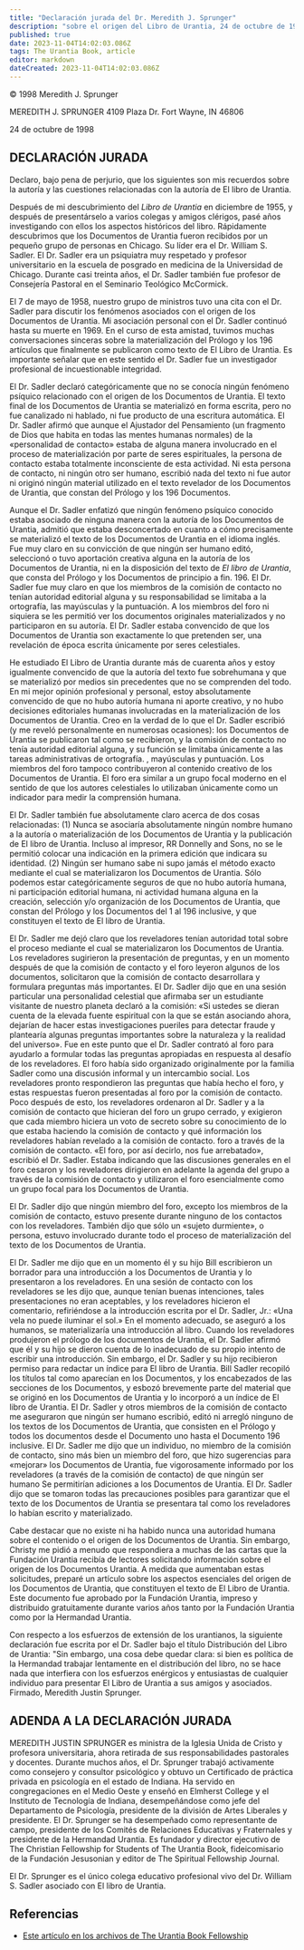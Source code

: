 ```yaml
---
title: "Declaración jurada del Dr. Meredith J. Sprunger"
description: "sobre el origen del Libro de Urantia, 24 de octubre de 1998"
published: true
date: 2023-11-04T14:02:03.086Z
tags: The Urantia Book, article
editor: markdown
dateCreated: 2023-11-04T14:02:03.086Z
---
```


<p class="v-card v-sheet theme--light grey lighten-3 px-2">© 1998 Meredith J. Sprunger</p>

MEREDITH J. SPRUNGER
4109 Plaza Dr.
Fort Wayne, IN 46806

24 de octubre de 1998

## DECLARACIÓN JURADA

Declaro, bajo pena de perjurio, que los siguientes son mis recuerdos sobre la autoría y las cuestiones relacionadas con la autoría de El libro de Urantia.

Después de mi descubrimiento del _Libro de Urantia_ en diciembre de 1955, y después de presentárselo a varios colegas y amigos clérigos, pasé años investigando con ellos los aspectos históricos del libro. Rápidamente descubrimos que los Documentos de Urantia fueron recibidos por un pequeño grupo de personas en Chicago. Su líder era el Dr. William S. Sadler. El Dr. Sadler era un psiquiatra muy respetado y profesor universitario en la escuela de posgrado en medicina de la Universidad de Chicago. Durante casi treinta años, el Dr. Sadler también fue profesor de Consejería Pastoral en el Seminario Teológico McCormick.

El 7 de mayo de 1958, nuestro grupo de ministros tuvo una cita con el Dr. Sadler para discutir los fenómenos asociados con el origen de los Documentos de Urantia. Mi asociación personal con el Dr. Sadler continuó hasta su muerte en 1969. En el curso de esta amistad, tuvimos muchas conversaciones sinceras sobre la materialización del Prólogo y los 196 artículos que finalmente se publicaron como texto de El Libro de Urantia. Es importante señalar que en este sentido el Dr. Sadler fue un investigador profesional de incuestionable integridad.

El Dr. Sadler declaró categóricamente que no se conocía ningún fenómeno psíquico relacionado con el origen de los Documentos de Urantia. El texto final de los Documentos de Urantia se materializó en forma escrita, pero no fue canalizado ni hablado, ni fue producto de una escritura automática. El Dr. Sadler afirmó que aunque el Ajustador del Pensamiento (un fragmento de Dios que habita en todas las mentes humanas normales) de la «personalidad de contacto» estaba de alguna manera involucrado en el proceso de materialización por parte de seres espirituales, la persona de contacto estaba totalmente inconsciente de esta actividad. Ni esta persona de contacto, ni ningún otro ser humano, escribió nada del texto ni fue autor ni originó ningún material utilizado en el texto revelador de los Documentos de Urantia, que constan del Prólogo y los 196 Documentos.

Aunque el Dr. Sadler enfatizó que ningún fenómeno psíquico conocido estaba asociado de ninguna manera con la autoría de los Documentos de Urantia, admitió que estaba desconcertado en cuanto a cómo precisamente se materializó el texto de los Documentos de Urantia en el idioma inglés. Fue muy claro en su convicción de que ningún ser humano editó, seleccionó o tuvo aportación creativa alguna en la autoría de los Documentos de Urantia, ni en la disposición del texto de _El libro de Urantia_, que consta del Prólogo y los Documentos de principio a fin. 196. El Dr. Sadler fue muy claro en que los miembros de la comisión de contacto no tenían autoridad editorial alguna y su responsabilidad se limitaba a la ortografía, las mayúsculas y la puntuación. A los miembros del foro ni siquiera se les permitió ver los documentos originales materializados y no participaron en su autoría. El Dr. Sadler estaba convencido de que los Documentos de Urantia son exactamente lo que pretenden ser, una revelación de época escrita únicamente por seres celestiales.

He estudiado El Libro de Urantia durante más de cuarenta años y estoy igualmente convencido de que la autoría del texto fue sobrehumana y que se materializó por medios sin precedentes que no se comprenden del todo. En mi mejor opinión profesional y personal, estoy absolutamente convencido de que no hubo autoría humana ni aporte creativo, y no hubo decisiones editoriales humanas involucradas en la materialización de los Documentos de Urantia. Creo en la verdad de lo que el Dr. Sadler escribió (y me reveló personalmente en numerosas ocasiones): los Documentos de Urantia se publicaron tal como se recibieron, y la comisión de contacto no tenía autoridad editorial alguna, y su función se limitaba únicamente a las tareas administrativas de ortografía. , mayúsculas y puntuación. Los miembros del foro tampoco contribuyeron al contenido creativo de los Documentos de Urantia. El foro era similar a un grupo focal moderno en el sentido de que los autores celestiales lo utilizaban únicamente como un indicador para medir la comprensión humana.

El Dr. Sadler también fue absolutamente claro acerca de dos cosas relacionadas: (1) Nunca se asociaría absolutamente ningún nombre humano a la autoría o materialización de los Documentos de Urantia y la publicación de El libro de Urantia. Incluso al impresor, RR Donnelly and Sons, no se le permitió colocar una indicación en la primera edición que indicara su identidad. (2) Ningún ser humano sabe ni supo jamás el método exacto mediante el cual se materializaron los Documentos de Urantia. Sólo podemos estar categóricamente seguros de que no hubo autoría humana, ni participación editorial humana, ni actividad humana alguna en la creación, selección y/o organización de los Documentos de Urantia, que constan del Prólogo y los Documentos del 1 al 196 inclusive, y que constituyen el texto de El libro de Urantia.

El Dr. Sadler me dejó claro que los reveladores tenían autoridad total sobre el proceso mediante el cual se materializaron los Documentos de Urantia. Los reveladores sugirieron la presentación de preguntas, y en un momento después de que la comisión de contacto y el foro leyeron algunos de los documentos, solicitaron que la comisión de contacto desarrollara y formulara preguntas más importantes. El Dr. Sadler dijo que en una sesión particular una personalidad celestial que afirmaba ser un estudiante visitante de nuestro planeta declaró a la comisión: «Si ustedes se dieran cuenta de la elevada fuente espiritual con la que se están asociando ahora, dejarían de hacer estas investigaciones pueriles para detectar fraude y plantearía algunas preguntas importantes sobre la naturaleza y la realidad del universo». Fue en este punto que el Dr. Sadler contrató al foro para ayudarlo a formular todas las preguntas apropiadas en respuesta al desafío de los reveladores. El foro había sido organizado originalmente por la familia Sadler como una discusión informal y un intercambio social. Los reveladores pronto respondieron las preguntas que había hecho el foro, y estas respuestas fueron presentadas al foro por la comisión de contacto. Poco después de esto, los reveladores ordenaron al Dr. Sadler y a la comisión de contacto que hicieran del foro un grupo cerrado, y exigieron que cada miembro hiciera un voto de secreto sobre su conocimiento de lo que estaba haciendo la comisión de contacto y qué información los reveladores habían revelado a la comisión de contacto. foro a través de la comisión de contacto. «El foro, por así decirlo, nos fue arrebatado», escribió el Dr. Sadler. Estaba indicando que las discusiones generales en el foro cesaron y los reveladores dirigieron en adelante la agenda del grupo a través de la comisión de contacto y utilizaron el foro esencialmente como un grupo focal para los Documentos de Urantia.

El Dr. Sadler dijo que ningún miembro del foro, excepto los miembros de la comisión de contacto, estuvo presente durante ninguno de los contactos con los reveladores. También dijo que sólo un «sujeto durmiente», o persona, estuvo involucrado durante todo el proceso de materialización del texto de los Documentos de Urantia.

El Dr. Sadler me dijo que en un momento él y su hijo Bill escribieron un borrador para una introducción a los Documentos de Urantia y lo presentaron a los reveladores. En una sesión de contacto con los reveladores se les dijo que, aunque tenían buenas intenciones, tales presentaciones no eran aceptables, y los reveladores hicieron el comentario, refiriéndose a la introducción escrita por el Dr. Sadler, Jr.: «Una vela no puede iluminar el sol.» En el momento adecuado, se aseguró a los humanos, se materializaría una introducción al libro. Cuando los reveladores produjeron el prólogo de los documentos de Urantia, el Dr. Sadler afirmó que él y su hijo se dieron cuenta de lo inadecuado de su propio intento de escribir una introducción. Sin embargo, el Dr. Sadler y su hijo recibieron permiso para redactar un índice para El libro de Urantia. Bill Sadler recopiló los títulos tal como aparecían en los Documentos, y los encabezados de las secciones de los Documentos, y esbozó brevemente parte del material que se originó en los Documentos de Urantia y lo incorporó a un índice de El libro de Urantia. El Dr. Sadler y otros miembros de la comisión de contacto me aseguraron que ningún ser humano escribió, editó ni arregló ninguno de los textos de los Documentos de Urantia, que consisten en el Prólogo y todos los documentos desde el Documento uno hasta el Documento 196 inclusive. El Dr. Sadler me dijo que un individuo, no miembro de la comisión de contacto, sino más bien un miembro del foro, que hizo sugerencias para «mejorar» los Documentos de Urantia, fue vigorosamente informado por los reveladores (a través de la comisión de contacto) de que ningún ser humano Se permitirían adiciones a los Documentos de Urantia. El Dr. Sadler dijo que se tomaron todas las precauciones posibles para garantizar que el texto de los Documentos de Urantia se presentara tal como los reveladores lo habían escrito y materializado.

Cabe destacar que no existe ni ha habido nunca una autoridad humana sobre el contenido o el origen de los Documentos de Urantia. Sin embargo, Christy me pidió a menudo que respondiera a muchas de las cartas que la Fundación Urantia recibía de lectores solicitando información sobre el origen de los Documentos Urantia. A medida que aumentaban estas solicitudes, preparé un artículo sobre los aspectos esenciales del origen de los Documentos de Urantia, que constituyen el texto de El Libro de Urantia. Este documento fue aprobado por la Fundación Urantia, impreso y distribuido gratuitamente durante varios años tanto por la Fundación Urantia como por la Hermandad Urantia.

Con respecto a los esfuerzos de extensión de los urantianos, la siguiente declaración fue escrita por el Dr. Sadler bajo el título Distribución del Libro de Urantia: "Sin embargo, una cosa debe quedar clara: si bien es política de la Hermandad trabajar lentamente en el distribución del libro, no se hace nada que interfiera con los esfuerzos enérgicos y entusiastas de cualquier individuo para presentar El Libro de Urantia a sus amigos y asociados. Firmado, Meredith Justin Sprunger.

## ADENDA A LA DECLARACIÓN JURADA

MEREDITH JUSTIN SPRUNGER es ministra de la Iglesia Unida de Cristo y profesora universitaria, ahora retirada de sus responsabilidades pastorales y docentes. Durante muchos años, el Dr. Sprunger trabajó activamente como consejero y consultor psicológico y obtuvo un Certificado de práctica privada en psicología en el estado de Indiana. Ha servido en congregaciones en el Medio Oeste y enseñó en Elmherst College y el Instituto de Tecnología de Indiana, desempeñándose como jefe del Departamento de Psicología, presidente de la división de Artes Liberales y presidente. El Dr. Sprunger se ha desempeñado como representante de campo, presidente de los Comités de Relaciones Educativas y Fraternales y presidente de la Hermandad Urantia. Es fundador y director ejecutivo de The Christian Fellowship for Students of The Urantia Book, fideicomisario de la Fundación Jesusonian y editor de The Spiritual Fellowship Journal.

El Dr. Sprunger es el único colega educativo profesional vivo del Dr. William S. Sadler asociado con El libro de Urantia.


## Referencias

* [Este artículo en los archivos de The Urantia Book Fellowship](https://archive.urantiabook.org/mullinshistory/sprunger_affidavit.htm)